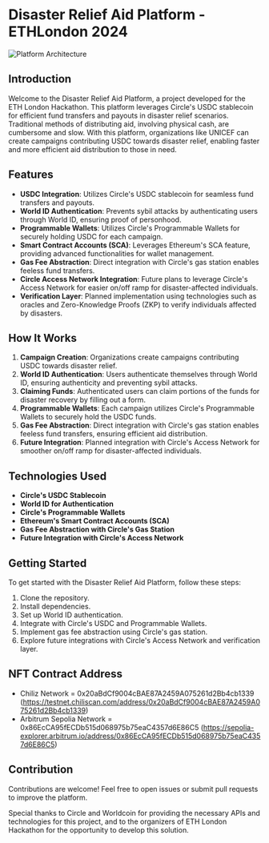 # Disaster Relief Aid Platform - ETHLondon 2024

![Platform Architecture](https://github.com/bharathbabu68/eth-london-hackathon-frontend/blob/main/CryptoRelief.jpg)

## Introduction

Welcome to the Disaster Relief Aid Platform, a project developed for the ETH London Hackathon. This platform leverages Circle's USDC stablecoin for efficient fund transfers and payouts in disaster relief scenarios. Traditional methods of distributing aid, involving physical cash, are cumbersome and slow. With this platform, organizations like UNICEF can create campaigns contributing USDC towards disaster relief, enabling faster and more efficient aid distribution to those in need.

## Features

- **USDC Integration**: Utilizes Circle's USDC stablecoin for seamless fund transfers and payouts.
- **World ID Authentication**: Prevents sybil attacks by authenticating users through World ID, ensuring proof of personhood.
- **Programmable Wallets**: Utilizes Circle's Programmable Wallets for securely holding USDC for each campaign.
- **Smart Contract Accounts (SCA)**: Leverages Ethereum's SCA feature, providing advanced functionalities for wallet management.
- **Gas Fee Abstraction**: Direct integration with Circle's gas station enables feeless fund transfers.
- **Circle Access Network Integration**: Future plans to leverage Circle's Access Network for easier on/off ramp for disaster-affected individuals.
- **Verification Layer**: Planned implementation using technologies such as oracles and Zero-Knowledge Proofs (ZKP) to verify individuals affected by disasters.

## How It Works

1. **Campaign Creation**: Organizations create campaigns contributing USDC towards disaster relief.
2. **World ID Authentication**: Users authenticate themselves through World ID, ensuring authenticity and preventing sybil attacks.
3. **Claiming Funds**: Authenticated users can claim portions of the funds for disaster recovery by filling out a form.
4. **Programmable Wallets**: Each campaign utilizes Circle's Programmable Wallets to securely hold the USDC funds.
5. **Gas Fee Abstraction**: Direct integration with Circle's gas station enables feeless fund transfers, ensuring efficient aid distribution.
6. **Future Integration**: Planned integration with Circle's Access Network for smoother on/off ramp for disaster-affected individuals.

## Technologies Used

- **Circle's USDC Stablecoin**
- **World ID for Authentication**
- **Circle's Programmable Wallets**
- **Ethereum's Smart Contract Accounts (SCA)**
- **Gas Fee Abstraction with Circle's Gas Station**
- **Future Integration with Circle's Access Network**

## Getting Started

To get started with the Disaster Relief Aid Platform, follow these steps:

1. Clone the repository.
2. Install dependencies.
3. Set up World ID authentication.
4. Integrate with Circle's USDC and Programmable Wallets.
5. Implement gas fee abstraction using Circle's gas station.
6. Explore future integrations with Circle's Access Network and verification layer.

## NFT Contract Address
- Chiliz Network = 0x20aBdCf9004cBAE87A2459A075261d2Bb4cb1339 (https://testnet.chiliscan.com/address/0x20aBdCf9004cBAE87A2459A075261d2Bb4cb1339)
- Arbitrum Sepolia Network = 0x86EcCA95fECDb515d068975b75eaC4357d6E86C5 (https://sepolia-explorer.arbitrum.io/address/0x86EcCA95fECDb515d068975b75eaC4357d6E86C5)

## Contribution

Contributions are welcome! Feel free to open issues or submit pull requests to improve the platform.

Special thanks to Circle and Worldcoin for providing the necessary APIs and technologies for this project, and to the organizers of ETH London Hackathon for the opportunity to develop this solution.
